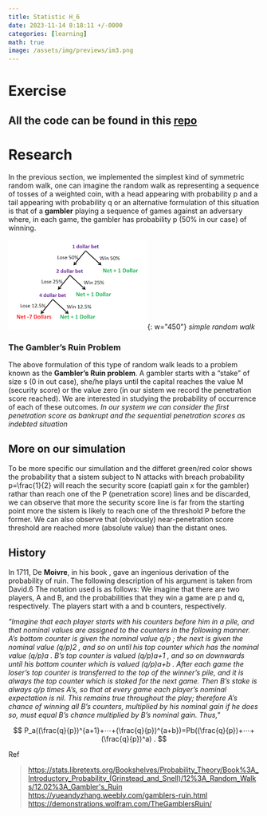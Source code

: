 ```yaml
---
title: Statistic H_6
date: 2023-11-14 8:18:11 +/-0000
categories: [learning]
math: true
image: /assets/img/previews/im3.png
---
```

# Exercise

## All the code can be found in this [repo](https://github.com/Cheroberous/Statistic/tree/main/H5/)

# Research

In the previous section, we implemented the simplest kind of symmetric random walk,
one can imagine the random walk as representing a sequence of tosses of a weighted coin, with a head appearing with probability  p
and a tail appearing with probability q or an alternative formulation of this situation is that of a **gambler** playing a sequence of games against an adversary where, in each game, the gambler has probability p (50% in our case) of winning.

![g1](/assets/statiistics/h6/im1.png){: w="450"}
_simple random walk_

### The Gambler’s Ruin Problem
The above formulation of this type of random walk leads to a problem known as the **Gambler’s Ruin problem**.
A gambler starts with a “stake" of size s (0 in out case), she/he plays until the capital reaches the value  M (security score)
or the value zero (in our sistem we record the penetration score reached).
We are interested in studying the probability of occurrence of each of these outcomes.
_In our system we can consider the first penetration score as bankrupt and the sequential penetration scores as indebted situation_
<br>

## More on our simulation
To be more specific our simullation and the differet green/red color shows the probability that a sistem subject to N attacks with 
breach probability p=\frac{1}{2} will reach the security score (capiatl gain x for the gambler) rathar than reach one of the P (penetration score) lines and be discarded, we can observe that more the security score line is far from the starting point more the sistem is likely to reach one of the threshold P before the former. 
We can also observe that (obviously) near-penetration score threshold are reached more (absolute value) than the distant ones.
## History 

In 1711, De **Moivre**, in his book , gave an ingenious derivation of the probability of ruin. The following description of his argument is taken from David.6 The notation used is as follows: We imagine that there are two players, A and B, and the probabilities that they win a game are  p and  q, respectively. The players start with  a and  b counters, respectively.

_"Imagine that each player starts with his counters before him in a pile, and that nominal values are assigned to the counters in the following manner. A’s bottom counter is given the nominal value  q/p
 ; the next is given the nominal value  (q/p)2
 , and so on until his top counter which has the nominal value  (q/p)a
 . B’s top counter is valued  (q/p)a+1
 , and so on downwards until his bottom counter which is valued  (q/p)a+b
 . After each game the loser’s top counter is transferred to the top of the winner’s pile, and it is always the top counter which is staked for the next game. Then B’s stake is always  q/p times A’s, so that at every game each player’s nominal expectation is nil. This remains true throughout the play; therefore A’s chance of winning all B’s counters, multiplied by his nominal gain if he does so, must equal B’s chance multiplied by B’s nominal gain. Thus,"_

$$
P_a((\frac{q}{p})^{a+1}+⋯+(\frac{q}{p})^{a+b})=Pb((\frac{q}{p})+⋯+(\frac{q}{p})^a) .
$$

Ref
>https://stats.libretexts.org/Bookshelves/Probability_Theory/Book%3A_Introductory_Probability_(Grinstead_and_Snell)/12%3A_Random_Walks/12.02%3A_Gambler's_Ruin <br>
>https://yueandyzhang.weebly.com/gamblers-ruin.html
>https://demonstrations.wolfram.com/TheGamblersRuin/




